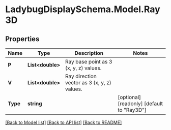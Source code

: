 
# LadybugDisplaySchema.Model.Ray3D

## Properties

Name | Type | Description | Notes
------------ | ------------- | ------------- | -------------
**P** | **List&lt;double&gt;** | Ray base point as 3 (x, y, z) values. | 
**V** | **List&lt;double&gt;** | Ray direction vector as 3 (x, y, z) values. | 
**Type** | **string** |  | [optional] [readonly] [default to "Ray3D"]

[[Back to Model list]](../README.md#documentation-for-models)
[[Back to API list]](../README.md#documentation-for-api-endpoints)
[[Back to README]](../README.md)

